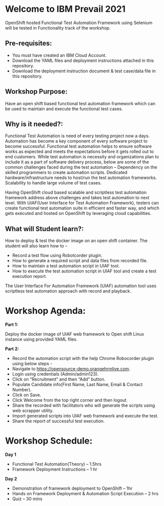 # Welcome to IBM Prevail 2021

OpenShift hosted Functional Test Automation Framework using Selenium will be tested in Functionality track of the workshop.

## Pre-requisites:

* You must have created an IBM Cloud Account.
* Download the YAML files and deployment instructions attached in this repository.
* Download the deployment instruction document & test case/data file in this repository.

## Workshop Purpose:

Have an open shift based functional test automation framework which can be used to maintain and execute the functional test cases.

## Why is it needed?:
Functional Test Automation is need of every testing project now a days. Automation has become a key component of every software project to become successful. Functional test automation helps to ensure software works as expected and meets the expectations before it gets rolled out to end customers. While test automation is necessity and organizations plan to include it as a part of software delivery process, below are some of the common challenges faced during the test automation – 
Dependency on the skilled programmers to create automation scripts.
Dedicated hardware/infrastructure needs to host/run the test automation frameworks.
Scalability to handle large volume of test cases.

Having OpenShift cloud based scalable and scriptless test automation framework address above challenges and takes test automation to next level. With UIAF(User Interface for Test Automation Framework), testers can create functional test automation suite in efficient and faster way, and which gets executed and hosted on OpenShift by leveraging cloud capabilities.

## What will Student learn?:
How to deploy & test the docker image on an open shift container.
The student will also learn how to –
* Record a test flow using Robotcorder plugin. 
* How to generate a required script and data files from recorded file.
* How to maintain a test automation script in UIAF tool.
* How to execute the test automation script in UIAF tool and create a test execution report.

The User Interface For Automation Framework (UIAF) automation tool uses scriptless test automation approach with record and playback. 

# Workshop Agenda:
**Part 1:**

Deploy the docker image of UIAF web framework to Open shift Linux instance using provided YAML files.

**Part 2:**
* Record the automation script with the help Chrome Robocorder plugin using below steps - 
* Navigate to https://opensource-demo.orangehrmlive.com.
* Login using credentials (Admin/admin123).
* Click on “Recruitment” and then “Add” button.
* Populate Candidate info(First Name, Last Name, Email & Contact Number).
* Click on Save.
* Click Welcome from the top right corner and then logout.
* Share the recorded with facilitators who will generate the scripts using web scrapper utility.
* Import generated scripts into UIAF web framework and execute the test.
* Share the report of successful test execution.

# Workshop Schedule:
**Day 1**
* Functional Test Automation(Theory) – 1.5hrs
* Framework Deployment Instructions – 1 hr

**Day 2**
* Demonstration of framework deployment to OpenShift – 1hr
* Hands on Framework Deployment & Automation Script Execution – 2 hrs
* Quiz – 30 mins


